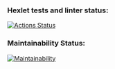 ### Hexlet tests and linter status:

[![Actions Status](https://github.com/DiegoHLZ/frontend-project-98/actions/workflows/hexlet-check.yml/badge.svg)](https://github.com/DiegoHLZ/frontend-project-98/actions)

### Maintainability Status:

[![Maintainability](https://api.codeclimate.com/v1/badges/4eaf28ad9f1fa14c0e04/maintainability)](https://codeclimate.com/github/DiegoHLZ/frontend-project-98/maintainability)